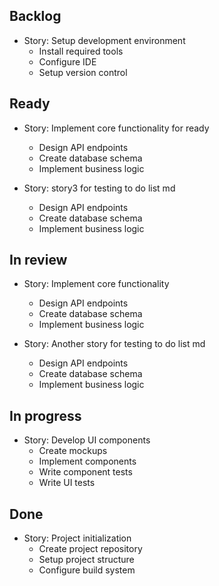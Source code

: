 ## Backlog

- Story: Setup development environment
  - Install required tools
  - Configure IDE
  - Setup version control

## Ready

- Story: Implement core functionality for ready
  - Design API endpoints
  - Create database schema
  - Implement business logic

- Story: story3 for testing to do list md
  - Design API endpoints
  - Create database schema
  - Implement business logic

## In review

- Story: Implement core functionality
  - Design API endpoints
  - Create database schema
  - Implement business logic

- Story: Another story for testing to do list md
  - Design API endpoints
  - Create database schema
  - Implement business logic


## In progress

- Story: Develop UI components
  - Create mockups
  - Implement components
  - Write component tests
  - Write UI tests

## Done
- Story: Project initialization
  - Create project repository
  - Setup project structure
  - Configure build system